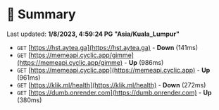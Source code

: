 # 📖 Summary
Last updated: **1/8/2023, 4:59:24 PG "Asia/Kuala_Lumpur"**

- `GET` [https://hst.aytea.ga](https://hst.aytea.ga) - **Down** (141ms)
- `GET` [https://memeapi.cyclic.app/gimme](https://memeapi.cyclic.app/gimme) - **Up** (986ms)
- `GET` [https://memeapi.cyclic.app](https://memeapi.cyclic.app) - **Up** (961ms)
- `GET` [https://klik.ml/health](https://klik.ml/health) - **Down** (272ms)
- `GET` [https://dumb.onrender.com](https://dumb.onrender.com) - **Up** (380ms)
